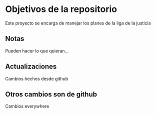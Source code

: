 # Objetivos de la repositorio

Este proyecto se encarga de manejar los planes de la liga de la justicia


## Notas
Pueden hacer lo que quieran...

## Actualizaciones  
Cambios hechos desde github

## Otros cambios son de github
Cambios everywhere
